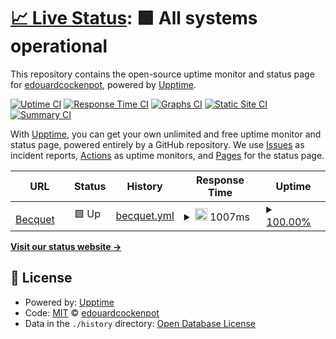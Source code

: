 # [📈 Live Status](https://edouardcockenpot.github.io/upptime): <!--live status--> **🟩 All systems operational**

This repository contains the open-source uptime monitor and status page for [edouardcockenpot](https://edouardcockenpot.github.io/upptime), powered by [Upptime](https://github.com/upptime/upptime).

[![Uptime CI](https://github.com/edouardcockenpot/upptime/workflows/Uptime%20CI/badge.svg)](https://github.com/edouardcockenpot/upptime/actions?query=workflow%3A%22Uptime+CI%22)
[![Response Time CI](https://github.com/edouardcockenpot/upptime/workflows/Response%20Time%20CI/badge.svg)](https://github.com/edouardcockenpot/upptime/actions?query=workflow%3A%22Response+Time+CI%22)
[![Graphs CI](https://github.com/edouardcockenpot/upptime/workflows/Graphs%20CI/badge.svg)](https://github.com/edouardcockenpot/upptime/actions?query=workflow%3A%22Graphs+CI%22)
[![Static Site CI](https://github.com/edouardcockenpot/upptime/workflows/Static%20Site%20CI/badge.svg)](https://github.com/edouardcockenpot/upptime/actions?query=workflow%3A%22Static+Site+CI%22)
[![Summary CI](https://github.com/edouardcockenpot/upptime/workflows/Summary%20CI/badge.svg)](https://github.com/edouardcockenpot/upptime/actions?query=workflow%3A%22Summary+CI%22)

With [Upptime](https://upptime.js.org), you can get your own unlimited and free uptime monitor and status page, powered entirely by a GitHub repository. We use [Issues](https://github.com/edouardcockenpot/upptime/issues) as incident reports, [Actions](https://github.com/edouardcockenpot/upptime/actions) as uptime monitors, and [Pages](https://edouardcockenpot.github.io/upptime) for the status page.

<!--start: status pages-->
<!-- This summary is generated by Upptime (https://github.com/upptime/upptime) -->
<!-- Do not edit this manually, your changes will be overwritten -->
<!-- prettier-ignore -->
| URL | Status | History | Response Time | Uptime |
| --- | ------ | ------- | ------------- | ------ |
| <img alt="" src="https://icons.duckduckgo.com/ip3/www.becquet.fr.ico" height="13"> [Becquet](https://www.becquet.fr) | 🟩 Up | [becquet.yml](https://github.com/EdouardCockenpot/uptime/commits/HEAD/history/becquet.yml) | <details><summary><img alt="Response time graph" src="./graphs/becquet/response-time-week.png" height="20"> 1007ms</summary><br><a href="https://edouardcockenpot.github.io/upptime/history/becquet"><img alt="Response time 1125" src="https://img.shields.io/endpoint?url=https%3A%2F%2Fraw.githubusercontent.com%2FEdouardCockenpot%2Fuptime%2FHEAD%2Fapi%2Fbecquet%2Fresponse-time.json"></a><br><a href="https://edouardcockenpot.github.io/upptime/history/becquet"><img alt="24-hour response time 1413" src="https://img.shields.io/endpoint?url=https%3A%2F%2Fraw.githubusercontent.com%2FEdouardCockenpot%2Fuptime%2FHEAD%2Fapi%2Fbecquet%2Fresponse-time-day.json"></a><br><a href="https://edouardcockenpot.github.io/upptime/history/becquet"><img alt="7-day response time 1007" src="https://img.shields.io/endpoint?url=https%3A%2F%2Fraw.githubusercontent.com%2FEdouardCockenpot%2Fuptime%2FHEAD%2Fapi%2Fbecquet%2Fresponse-time-week.json"></a><br><a href="https://edouardcockenpot.github.io/upptime/history/becquet"><img alt="30-day response time 1034" src="https://img.shields.io/endpoint?url=https%3A%2F%2Fraw.githubusercontent.com%2FEdouardCockenpot%2Fuptime%2FHEAD%2Fapi%2Fbecquet%2Fresponse-time-month.json"></a><br><a href="https://edouardcockenpot.github.io/upptime/history/becquet"><img alt="1-year response time 1125" src="https://img.shields.io/endpoint?url=https%3A%2F%2Fraw.githubusercontent.com%2FEdouardCockenpot%2Fuptime%2FHEAD%2Fapi%2Fbecquet%2Fresponse-time-year.json"></a></details> | <details><summary><a href="https://edouardcockenpot.github.io/upptime/history/becquet">100.00%</a></summary><a href="https://edouardcockenpot.github.io/upptime/history/becquet"><img alt="All-time uptime 99.98%" src="https://img.shields.io/endpoint?url=https%3A%2F%2Fraw.githubusercontent.com%2FEdouardCockenpot%2Fuptime%2FHEAD%2Fapi%2Fbecquet%2Fuptime.json"></a><br><a href="https://edouardcockenpot.github.io/upptime/history/becquet"><img alt="24-hour uptime 100.00%" src="https://img.shields.io/endpoint?url=https%3A%2F%2Fraw.githubusercontent.com%2FEdouardCockenpot%2Fuptime%2FHEAD%2Fapi%2Fbecquet%2Fuptime-day.json"></a><br><a href="https://edouardcockenpot.github.io/upptime/history/becquet"><img alt="7-day uptime 100.00%" src="https://img.shields.io/endpoint?url=https%3A%2F%2Fraw.githubusercontent.com%2FEdouardCockenpot%2Fuptime%2FHEAD%2Fapi%2Fbecquet%2Fuptime-week.json"></a><br><a href="https://edouardcockenpot.github.io/upptime/history/becquet"><img alt="30-day uptime 100.00%" src="https://img.shields.io/endpoint?url=https%3A%2F%2Fraw.githubusercontent.com%2FEdouardCockenpot%2Fuptime%2FHEAD%2Fapi%2Fbecquet%2Fuptime-month.json"></a><br><a href="https://edouardcockenpot.github.io/upptime/history/becquet"><img alt="1-year uptime 99.98%" src="https://img.shields.io/endpoint?url=https%3A%2F%2Fraw.githubusercontent.com%2FEdouardCockenpot%2Fuptime%2FHEAD%2Fapi%2Fbecquet%2Fuptime-year.json"></a></details>

<!--end: status pages-->

[**Visit our status website →**](https://edouardcockenpot.github.io/upptime)

## 📄 License

- Powered by: [Upptime](https://github.com/upptime/upptime)
- Code: [MIT](./LICENSE) © [edouardcockenpot](https://edouardcockenpot.github.io/upptime)
- Data in the `./history` directory: [Open Database License](https://opendatacommons.org/licenses/odbl/1-0/)
